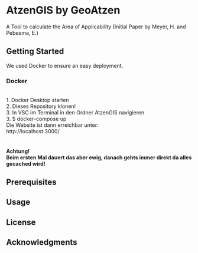 # AtzenGIS by GeoAtzen 
A Tool to calculate the Area of Applicability (Initial Paper by Meyer, H. and Pebesma, E.)
<h2> Getting Started</h2>
We used Docker to ensure an easy deployment.

<h3>Docker</h3>
<br>
1. Docker Desktop starten
<br>
2. Dieses Repository klonen! <br>
3. In VSC im Terminal in den Ordner AtzenGIS navigieren
<br>
3. $ docker-compose up
<br>
Die Website ist dann erreichbar unter:<br>
http://localhost:3000/
<br>
<br>
<h4> Achtung!
<br>
Beim ersten Mal dauert das aber ewig, danach gehts immer direkt da alles gecached wird!
<br>
<h2>Prerequisites</h2>

<h2>Usage</h2>

<h2>License</h2>

<h2>Acknowledgments</h2>
